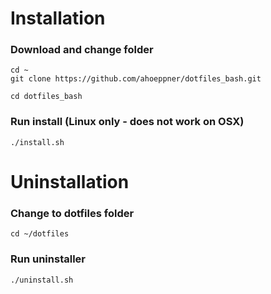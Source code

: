 # Installation
### Download and change folder
```
cd ~
git clone https://github.com/ahoeppner/dotfiles_bash.git

cd dotfiles_bash
```
### Run install (Linux only - does not work on OSX)
```
./install.sh
```

# Uninstallation

### Change to dotfiles folder
```
cd ~/dotfiles
```

### Run uninstaller
```
./uninstall.sh
```
